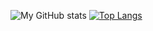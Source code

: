![My GitHub stats](https://github-readme-stats.vercel.app/api?username=randricalvin&theme=ambient_gradient&show_icons=true)
[![Top Langs](https://github-readme-stats.vercel.app/api/top-langs/?username=randricalvin)](https://github.com/randricalvin/github-readme-stats)
